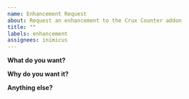 ```yaml
---
name: Enhancement Request
about: Request an enhancement to the Crux Counter addon
title: ""
labels: enhancement
assignees: inimicus
---
```


**What do you want?**

**Why do you want it?**

**Anything else?**
